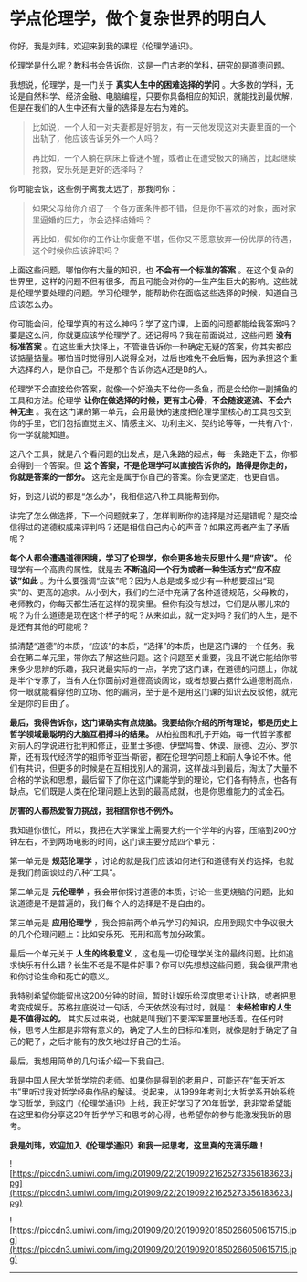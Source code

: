 # 学点伦理学，做个复杂世界的明白人

你好，我是刘玮，欢迎来到我的课程《伦理学通识》。

伦理学是什么呢？教科书会告诉你，这是一门古老的学科，研究的是道德问题。

我想说，伦理学，是一门关于 **真实人生中的困难选择的学问** 。大多数的学科，无论是自然科学、经济金融、电脑编程，只要你具备相应的知识，就能找到最优解，但是在我们的人生中还有大量的选择是左右为难的。

> 比如说，一个人和一对夫妻都是好朋友，有一天他发现这对夫妻里面的一个出轨了，他应该告诉另外一个人吗？
> 
> 
> 
> 再比如，一个人躺在病床上昏迷不醒，或者正在遭受极大的痛苦，比起继续抢救，安乐死是更好的选择吗？

你可能会说，这些例子离我太远了，那我问你：

> 如果父母给你介绍了一个各方面条件都不错，但是你不喜欢的对象，面对家里逼婚的压力，你会选择结婚吗？
> 
> 
> 
> 再比如，假如你的工作让你疲惫不堪，但你又不愿意放弃一份优厚的待遇，这个时候你应该辞职吗？

上面这些问题，哪怕你有大量的知识，也 **不会有一个标准的答案** 。在这个复杂的世界里，这样的问题不但有很多，而且可能会对你的一生产生巨大的影响。这些就是伦理学要处理的问题。学习伦理学，能帮助你在面临这些选择的时候，知道自己应该怎么办。

你可能会问，伦理学真的有这么神吗？学了这门课，上面的问题都能给我答案吗？要是这么问，你就更应该学伦理学了。还记得吗？我在前面说过，这些问题 **没有标准答案** 。在这些重大抉择上，不管谁告诉你一种确定无疑的答案，你其实都应该掂量掂量。哪怕当时觉得别人说得全对，过后也难免不会后悔，因为承担这个重大选择的人，是你自己，不是那个告诉你选A还是B的人。

伦理学不会直接给你答案，就像一个好渔夫不给你一条鱼，而是会给你一副捕鱼的工具和方法。伦理学 **让你在做选择的时候，更有主心骨，不会随波逐流、不会六神无主** 。我在这门课的第一单元，会用最快的速度把伦理学里核心的工具包交到你的手里，它们包括直觉主义、情感主义、功利主义、契约论等等，一共有八个，你一学就能知道。

这八个工具，就是八个看问题的出发点，是八条路的起点，每一条路走下去，你都会得到一个答案。但 **这个答案，不是伦理学可以直接告诉你的，路得是你走的，你就是答案的一部分。** 这完全是属于你自己的答案。你会更坚定，也更自信。

好，到这儿说的都是“怎么办”，我相信这八种工具能帮到你。

讲完了怎么做选择，下一个问题就来了，怎样判断你的选择是对还是错呢？是交给信得过的道德权威来评判吗？还是相信自己内心的声音？如果这两者产生了矛盾呢？

 **每个人都会遭遇道德困境，学习了伦理学，你会更多地去反思什么是“应该”。** 伦理学有一个高贵的属性，就是去 **不断追问一个行为或者一种生活方式“应不应该”如此** 。为什么要强调“应该”呢？因为人总是或多或少有一种想要超出“现实”的、更高的追求。从小到大，我们的生活中充满了各种道德规范，父母教的，老师教的，你每天都生活在这样的现实里。但你有没有想过，它们是从哪儿来的呢？为什么道德是现在这个样子的呢？从来如此，就一定对吗？我们的人生，是不是还有其他的可能呢？

搞清楚“道德”的本质，“应该”的本质，“选择”的本质，也是这门课的一个任务。我会在第二单元里，带你去了解这些问题。这个问题至关重要，我且不说它能给你带来多少思辨的乐趣，我只说最实际的一点，学完了这门课，在道德的问题上，你就是半个专家了，当有人在你面前对道德高谈阔论，或者想要占据什么道德制高点，你一眼就能看穿他的立场、他的漏洞，至于是不是用这门课的知识去反驳他，就完全是你的自由了。

 **最后，我得告诉你，这门课确实有点烧脑。我要给你介绍的所有理论，都是历史上哲学领域最聪明的大脑互相搏斗的结果。** 从柏拉图和孔子开始，每一代哲学家都对前人的学说进行批判和修正，亚里士多德、伊壁鸠鲁、休谟、康德、边沁、罗尔斯，还有现代经济学的祖师爷亚当·斯密，都在伦理学问题上和前人争论不休。他们有共识，但更多的时候是在互相找别人的漏洞，这样战斗到最后，淘汰了大量不合格的学说和思想，最后留下了你在这门课能学到的理论，它们各有特点，也各有缺点，它们既是人类在伦理问题上达到的最高成就，也是你思维能力的试金石。

 **厉害的人都热爱智力挑战，我相信你也不例外。**

我知道你很忙，所以，我把在大学课堂上需要大约一个学年的内容，压缩到200分钟左右，不到两场电影的时间，这门课主要分成四个单元：

第一单元是 **规范伦理学** ，讨论的就是我们应该如何进行和道德有关的选择，也就是我们前面谈过的八种“工具”。

第二单元是 **元伦理学** ，我会带你探讨道德的本质，讨论一些更烧脑的问题，比如说道德是不是普遍的，我们每个人的选择是不是自由的。

第三单元是 **应用伦理学** ，我会把前两个单元学习的知识，应用到现实中争议很大的几个伦理问题上：比如安乐死、死刑和高考加分政策。

最后一个单元关于 **人生的终极意义** ，这也是一切伦理学关注的最终问题。比如追求快乐有什么错？长生不老是不是件好事？你可以先想想这些问题，我会很严肃地和你讨论生命和死亡的意义。

我特别希望你能留出这200分钟的时间，暂时让娱乐给深度思考让让路，或者把思考变成娱乐。苏格拉底说过一句话，今天依然没有过时，就是： **未经检审的人生是不值得过的。** 其实反过来说，也就是叫我们不要浑浑噩噩地活着。在任何时候，思考人生都是非常有意义的，确定了人生的目标和准则，就像是射手确定了自己的靶子，之后才能有的放矢地过好自己的生活。

最后，我想用简单的几句话介绍一下我自己。

我是中国人民大学哲学院的老师。如果你是得到的老用户，可能还在“每天听本书”里听过我对哲学经典作品的解读。说起来，从1999年考到北大哲学系开始系统学习哲学，到这门《伦理学通识》上线，我正好学习了20年哲学，我非常希望能在这里和你分享这20年哲学学习和思考的心得，也希望你的参与能激发我新的思考。

 **我是刘玮，欢迎加入《伦理学通识》和我一起思考，这里真的充满乐趣！**

![https://piccdn3.umiwi.com/img/201909/22/201909221625273356183623.jpg](https://piccdn3.umiwi.com/img/201909/22/201909221625273356183623.jpg)

![https://piccdn3.umiwi.com/img/201909/20/201909201850266050615715.jpg](https://piccdn3.umiwi.com/img/201909/20/201909201850266050615715.jpg)

---
